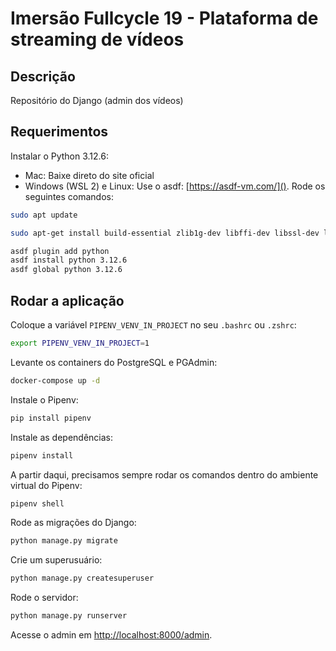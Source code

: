 # Imersão Fullcycle 19 - Plataforma de streaming de vídeos

## Descrição

Repositório do Django (admin dos vídeos)

## Requerimentos

Instalar o Python 3.12.6:

- Mac: Baixe direto do site oficial
- Windows (WSL 2) e Linux: Use o asdf: [https://asdf-vm.com/](). Rode os seguintes comandos:

```bash
sudo apt update

sudo apt-get install build-essential zlib1g-dev libffi-dev libssl-dev libbz2-dev libreadline-dev libsqlite3-dev liblzma-dev 

asdf plugin add python
asdf install python 3.12.6
asdf global python 3.12.6
```

## Rodar a aplicação

Coloque a variável `PIPENV_VENV_IN_PROJECT` no seu `.bashrc` ou `.zshrc`:

```bash
export PIPENV_VENV_IN_PROJECT=1
```

Levante os containers do PostgreSQL e PGAdmin:

```bash
docker-compose up -d
```

Instale o Pipenv:

```bash
pip install pipenv
```

Instale as dependências:

```bash
pipenv install
```

A partir daqui, precisamos sempre rodar os comandos dentro do ambiente virtual do Pipenv:

```bash
pipenv shell
```

Rode as migrações do Django:

```bash
python manage.py migrate
```

Crie um superusuário:

```bash
python manage.py createsuperuser
```

Rode o servidor:

```bash
python manage.py runserver
```

Acesse o admin em [http://localhost:8000/admin]().
